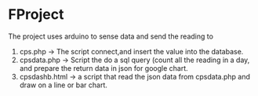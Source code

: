 # FProject

The project uses arduino to sense data and send the reading to
1) cps.php -> The script connect,and insert the value into the database.
2) cpsdata.php -> Script the do a sql query (count all the reading in a day, and prepare the return data in json for google chart.
3) cpsdashb.html -> a script that read the json data from cpsdata.php and draw on a line or bar chart.
